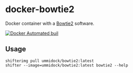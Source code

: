 # docker-bowtie2

Docker container with a [Bowtie2](http://bowtie-bio.sourceforge.net/bowtie2/index.shtml) software.

[![Docker Automated buil](https://img.shields.io/docker/automated/jrottenberg/ffmpeg.svg)](https://hub.docker.com/r/ummidock/bowtie2/)

Usage
-----

    shifterimg pull ummidock/bowtie2:latest
    shifter --image=ummidock/bowtie2:latest bowtie2 --help